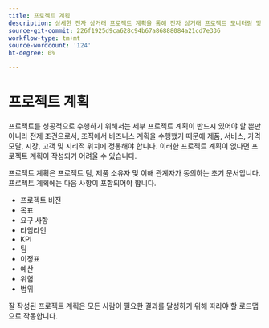 ```yaml
---
title: 프로젝트 계획
description: 상세한 전자 상거래 프로젝트 계획을 통해 전자 상거래 프로젝트 모니터링 및 관리
source-git-commit: 226f1925d9ca628c94b67a86888084a21cd7e336
workflow-type: tm+mt
source-wordcount: '124'
ht-degree: 0%

---
```



# 프로젝트 계획

프로젝트를 성공적으로 수행하기 위해서는 세부 프로젝트 계획이 반드시 있어야 할 뿐만 아니라 전제 조건으로서, 조직에서 비즈니스 계획을 수행했기 때문에 제품, 서비스, 가격 모달, 시장, 고객 및 지리적 위치에 정통해야 합니다. 이러한 프로젝트 계획이 없다면 프로젝트 계획이 작성되기 어려울 수 있습니다.

프로젝트 계획은 프로젝트 팀, 제품 소유자 및 이해 관계자가 동의하는 초기 문서입니다. 프로젝트 계획에는 다음 사항이 포함되어야 합니다.

- 프로젝트 비전
- 목표
- 요구 사항
- 타임라인
- KPI
- 팀
- 이정표
- 예산
- 위험
- 범위

잘 작성된 프로젝트 계획은 모든 사람이 필요한 결과를 달성하기 위해 따라야 할 로드맵으로 작동합니다.

